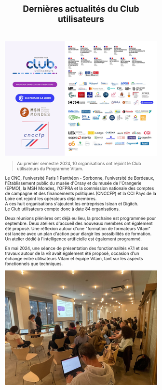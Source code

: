 ﻿---
layout: post
title: Dernières actualités du Club utilisateurs 
---

![Logos](/public/images/Club_202407.jpg)
> Au premier semestre 2024, 10 organisations ont rejoint le Club utilisateurs du Programme Vitam.

Le CNC, l'université Paris 1 Panthéon - Sorbonne, l'université de Bordeaux, l'Etablissement public du musée d'Orsay et du musée de l'Orangerie (EPMO), la MSH Mondes, l'OFPRA et la commission nationale des comptes de campagne et des financements politiques (CNCCFP) et la CCI Pays de la Loire ont rejoint les opérateurs déjà membres.  
A ces huit organisations s'ajoutent les entreprises Islean et Digitch.  
Le Club utilisateurs compte donc à date 84 organisations.

Deux réunions plénières ont déjà eu lieu, la prochaine est programmée pour septembre. Deux ateliers d'accueil des nouveaux membres ont également été proposé. Une réflexion autour d'une "formation de formateurs Vitam" est lancée avec un plan d'action pour élargir les possibilités de formation. Un atelier dédié à l'intelligence artificielle est également programmé.

En mai 2024, une séance de présentation des fonctionnalités v7.1 et des travaux autour de la v8 avait également été proposé, occasion d'un échange entre utilisateurs Vitam et équipe Vitam, tant sur les aspects fonctionnels que techniques.

![202405](/public/images/V7_1_202405.jpg)